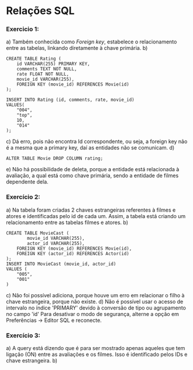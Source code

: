 # Relações SQL
### Exercicio 1:
a) Também conhecida como *Foreign key*, estabelece o relacionamento entre as tabelas, linkando diretamente à chave primária.
b)
```
CREATE TABLE Rating (
	id VARCHAR(255) PRIMARY KEY,
    comments TEXT NOT NULL,
	rate FLOAT NOT NULL,
    movie_id VARCHAR(255),
    FOREIGN KEY (movie_id) REFERENCES Movie(id)
);

INSERT INTO Rating (id, comments, rate, movie_id) 
VALUES(
	"004",
    "top",
    10,
    "014"
);
```
c) Dá erro, pois não encontra Id correspondente, ou seja, a foreign key não é a mesma que a primary key, daí as entidades não se comunicam.
d)
```
ALTER TABLE Movie DROP COLUMN rating;
```
e) Não há possibilidade de deleta, porque a entidade está relacionada à avaliação, a qual está como chave primária, sendo a entidade de filmes dependente dela.
### Exercício 2:
a) Na tabela foram criadas 2 chaves estrangeiras referentes à filmes e atores e identificadas pelo id de cada um. Assim, a tabela está criando um relacionamento entre as tabelas filmes e atores.
b) 
```
CREATE TABLE MovieCast (
		movie_id VARCHAR(255),
		actor_id VARCHAR(255),
    FOREIGN KEY (movie_id) REFERENCES Movie(id),
    FOREIGN KEY (actor_id) REFERENCES Actor(id)
);
INSERT INTO MovieCast (movie_id, actor_id)
VALUES (
	"005",
    "001"
)
```
c) Não foi possível adiciona, porque houve um erro em relacionar o filho à chave estrangeira, porque não existe.
d) Não é possível usar o acesso de intervalo no índice 'PRIMARY' devido à conversão de tipo ou agrupamento no campo 'id' Para desativar o modo de segurança, alterne a opção em Preferências -> Editor SQL e reconecte.
### Exercício 3:
a) A query está dizendo que é para ser mostrado apenas aqueles que tem ligação (ON) entre as avaliações e os filmes. Isso é identificado pelos IDs e chave estrangeira.
b) 
